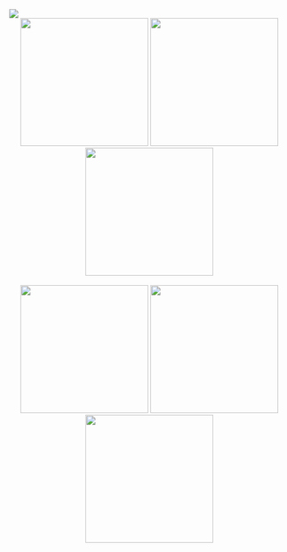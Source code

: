 <!DOCTYPE html>
<html lang="en">

<head>
    <meta charset="UTF-8">
    <meta name="viewport" content="width=device-width, initial-scale=1.0">
   
</head>

<body>
    <img src="https://i.ibb.co/qjn1rPz/asratul-hasan-nahid.png" />
    <div align="center">
    <a href="https://www.facebook.com/ProDeveloperBD2" target="_blank"> <img  width="230" src="https://i.ibb.co/WV83jG9/facebook.png" /></a>
        <img  width="230" src="https://i.ibb.co/Rg45ZrP/dribbble.png" />
        <img  width="230" src="https://i.ibb.co/rQZfq6d/twitter.png" />
    </div>
    <br/>
    <div align="center">
        <img  width="230" src="https://i.ibb.co/YPFHN6S/instagram.png" />
        <img  width="230" src="https://i.ibb.co/g6J3xz4/linkedin.png" />
        <img  width="230" src="https://i.ibb.co/LgtL93g/youtube.png" />
    </div>
    
</body>

</html>
